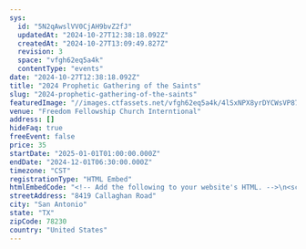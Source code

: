 ```yaml
---
sys:
  id: "5N2qAwslVV0CjAH9bvZ2fJ"
  updatedAt: "2024-10-27T12:38:18.092Z"
  createdAt: "2024-10-27T13:09:49.827Z"
  revision: 3
  space: "vfgh62eq5a4k"
  contentType: "events"
date: "2024-10-27T12:38:18.092Z"
title: "2024 Prophetic Gathering of the Saints"
slug: "2024-prophetic-gathering-of-the-saints"
featuredImage: "//images.ctfassets.net/vfgh62eq5a4k/4lSxNPX8yrDYCWsVP87WFw/4c01d1a3236049aa9e51850b078b3359/warm-fireworks.jpg"
venue: "Freedom Fellowship Church Interntional"
address: []
hideFaq: true
freeEvent: false
price: 35
startDate: "2025-01-01T01:00:00.000Z"
endDate: "2024-12-01T06:30:00.000Z"
timezone: "CST"
registrationType: "HTML Embed"
htmlEmbedCode: "<!-- Add the following to your website's HTML. -->\n<script src=\"https://events.humanitix.com/scripts/widgets/inline.js\" type=\"module\"></script>\n<iframe data-checkout=\"prophetic-gathering-of-the-saints-2024\"></iframe>"
streetAddress: "8419 Callaghan Road"
city: "San Antonio"
state: "TX"
zipCode: 78230
country: "United States"
---
```

